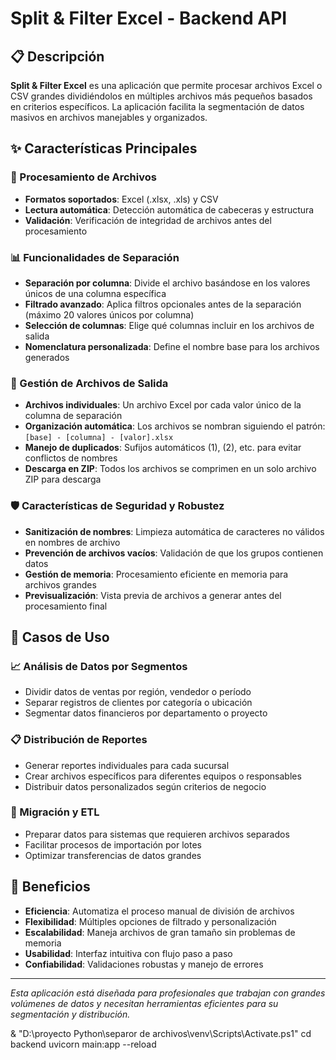 # Split & Filter Excel - Backend API

## 📋 Descripción

**Split & Filter Excel** es una aplicación que permite procesar archivos Excel o CSV grandes dividiéndolos en múltiples archivos más pequeños basados en criterios específicos. La aplicación facilita la segmentación de datos masivos en archivos manejables y organizados.

## ✨ Características Principales

### 🔄 Procesamiento de Archivos

-   **Formatos soportados**: Excel (.xlsx, .xls) y CSV
-   **Lectura automática**: Detección automática de cabeceras y estructura
-   **Validación**: Verificación de integridad de archivos antes del procesamiento

### 📊 Funcionalidades de Separación

-   **Separación por columna**: Divide el archivo basándose en los valores únicos de una columna específica
-   **Filtrado avanzado**: Aplica filtros opcionales antes de la separación (máximo 20 valores únicos por columna)
-   **Selección de columnas**: Elige qué columnas incluir en los archivos de salida
-   **Nomenclatura personalizada**: Define el nombre base para los archivos generados

### 📁 Gestión de Archivos de Salida

-   **Archivos individuales**: Un archivo Excel por cada valor único de la columna de separación
-   **Organización automática**: Los archivos se nombran siguiendo el patrón: `[base] - [columna] - [valor].xlsx`
-   **Manejo de duplicados**: Sufijos automáticos (1), (2), etc. para evitar conflictos de nombres
-   **Descarga en ZIP**: Todos los archivos se comprimen en un solo archivo ZIP para descarga

### 🛡️ Características de Seguridad y Robustez

-   **Sanitización de nombres**: Limpieza automática de caracteres no válidos en nombres de archivo
-   **Prevención de archivos vacíos**: Validación de que los grupos contienen datos
-   **Gestión de memoria**: Procesamiento eficiente en memoria para archivos grandes
-   **Previsualización**: Vista previa de archivos a generar antes del procesamiento final

## 🎯 Casos de Uso

### 📈 Análisis de Datos por Segmentos

-   Dividir datos de ventas por región, vendedor o período
-   Separar registros de clientes por categoría o ubicación
-   Segmentar datos financieros por departamento o proyecto

### 📋 Distribución de Reportes

-   Generar reportes individuales para cada sucursal
-   Crear archivos específicos para diferentes equipos o responsables
-   Distribuir datos personalizados según criterios de negocio

### 🔄 Migración y ETL

-   Preparar datos para sistemas que requieren archivos separados
-   Facilitar procesos de importación por lotes
-   Optimizar transferencias de datos grandes

## 💼 Beneficios

-   **Eficiencia**: Automatiza el proceso manual de división de archivos
-   **Flexibilidad**: Múltiples opciones de filtrado y personalización
-   **Escalabilidad**: Maneja archivos de gran tamaño sin problemas de memoria
-   **Usabilidad**: Interfaz intuitiva con flujo paso a paso
-   **Confiabilidad**: Validaciones robustas y manejo de errores

---

_Esta aplicación está diseñada para profesionales que trabajan con grandes volúmenes de datos y necesitan herramientas eficientes para su segmentación y distribución._

& "D:\proyecto Python\separor de archivos\venv\Scripts\Activate.ps1"
cd backend
uvicorn main:app --reload
